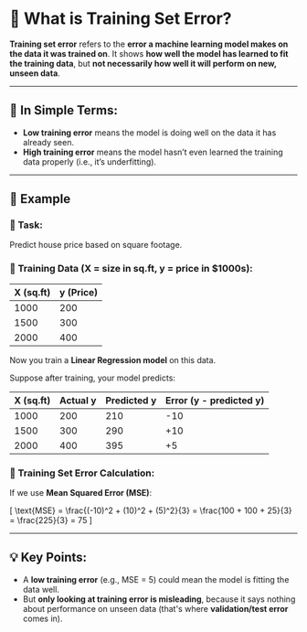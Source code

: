# 📘 What is Training Set Error?

**Training set error** refers to the **error a machine learning model makes on the data it was trained on**. It shows **how well the model has learned to fit the training data**, but **not necessarily how well it will perform on new, unseen data**.

---

## 📌 In Simple Terms:

- **Low training error** means the model is doing well on the data it has already seen.
- **High training error** means the model hasn’t even learned the training data properly (i.e., it’s underfitting).

---

## 🔢 Example

### 🎯 Task:

Predict house price based on square footage.

### 🧮 Training Data (X = size in sq.ft, y = price in $1000s):

| X (sq.ft) | y (Price) |
| --------- | --------- |
| 1000      | 200       |
| 1500      | 300       |
| 2000      | 400       |

Now you train a **Linear Regression model** on this data.

Suppose after training, your model predicts:

| X (sq.ft) | Actual y | Predicted y | Error (y - predicted y) |
| --------- | -------- | ----------- | ----------------------- |
| 1000      | 200      | 210         | -10                     |
| 1500      | 300      | 290         | +10                     |
| 2000      | 400      | 395         | +5                      |

### 🧮 Training Set Error Calculation:

If we use **Mean Squared Error (MSE)**:

\[
\text{MSE} = \frac{(-10)^2 + (10)^2 + (5)^2}{3} = \frac{100 + 100 + 25}{3} = \frac{225}{3} = 75
\]

---

## 💡 Key Points:

- A **low training error** (e.g., MSE = 5) could mean the model is fitting the data well.
- But **only looking at training error is misleading**, because it says nothing about performance on unseen data (that's where **validation/test error** comes in).
